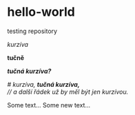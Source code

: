 # hello-world
testing repository

*kurzíva*

**tučně**

***tučná kurzíva?***

*# kurzíva, **tučná kurzíva,***<br>
*// a další řádek už by měl být jen kurzívou.*

Some text...
Some new text...
